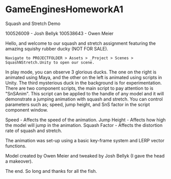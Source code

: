 # GameEnginesHomeworkA1
Squash and Stretch Demo

100526009 - Josh Bellyk
100538643 - Owen Meier

Hello, and welcome to our squash and stretch assignment featuring the amazing squishy rubber ducky (NOT FOR SALE).

	Navigate to PROJECTFOLDER > Assets > _Project > Scenes > SquashNStretch.Unity to open our scene.
	
In play mode, you can observe 3 glorious ducks. The one on the right is animated using Maya, and the other on the left
is animated using scripts in Unity. The third mysterious duck in the background is for experimentation.
There are two component scripts, the main script to pay attention to is "SnSAnim".
This script can be applied to the handle of any model and it will demonstrate a jumping animation with squash
and stretch. You can control parameters such as; speed, jump height, and SnS factor in the script component window.

Speed - Affects the speed of the animation.
Jump Height - Affects how high the model will jump in the animation.
Squash Factor - Affects the distortion rate of squash and stretch.

The animation was set-up using a basic key-frame system and LERP vector functions.

Model created by Owen Meier and tweaked by Josh Bellyk (I gave the head a makeover).


The end. So long and thanks for all the fish.